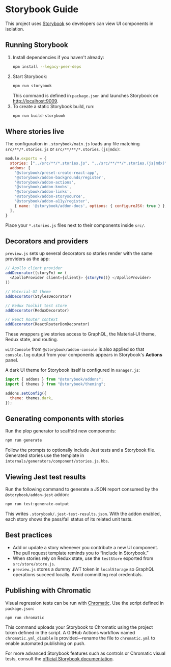 # Storybook Guide

This project uses [Storybook](https://storybook.js.org/) so developers can view UI components in isolation.

## Running Storybook

1. Install dependencies if you haven't already:
   ```bash
   npm install --legacy-peer-deps
   ```
2. Start Storybook:
   ```bash
   npm run storybook
   ```
   This command is defined in `package.json` and launches Storybook on <http://localhost:9009>.
3. To create a static Storybook build, run:
   ```bash
   npm run build-storybook
   ```

## Where stories live

The configuration in `.storybook/main.js` loads any file matching `src/**/*.stories.js` or `src/**/**/*.stories.(js|mdx)`:
```js
module.exports = {
  stories: ["../src/**/*.stories.js", "../src/**/**/*.stories.(js|mdx)"],
  addons: [
    '@storybook/preset-create-react-app',
    '@storybook/addon-backgrounds/register',
    '@storybook/addon-actions',
    '@storybook/addon-knobs',
    '@storybook/addon-links',
    '@storybook/addon-storysource',
    '@storybook/addon-a11y/register',
    { name: '@storybook/addon-docs', options: { configureJSX: true } },
  ],
}
```
Place your `*.stories.js` files next to their components inside `src/`.

## Decorators and providers

`preview.js` sets up several decorators so stories render with the same providers as the app:
```js
// Apollo client provider
addDecorator((storyFn) => (
  <ApolloProvider client={client}> {storyFn()} </ApolloProvider>
))

// Material‑UI theme
addDecorator(StylesDecorator)

// Redux Toolkit test store
addDecorator(ReduxDecorator)

// React Router context
addDecorator(ReactRouterDomDecorator)
```
These wrappers give stories access to GraphQL, the Material‑UI theme, Redux state, and routing.

`withConsole` from `@storybook/addon-console` is also applied so that `console.log` output from your components appears in Storybook's **Actions** panel.

A dark UI theme for Storybook itself is configured in `manager.js`:
```js
import { addons } from "@storybook/addons";
import { themes } from "@storybook/theming";

addons.setConfig({
  theme: themes.dark,
});
```

## Generating components with stories

Run the plop generator to scaffold new components:
```bash
npm run generate
```
Follow the prompts to optionally include Jest tests and a Storybook file. Generated stories use the template in `internals/generators/component/stories.js.hbs`.

## Viewing Jest test results

Run the following command to generate a JSON report consumed by the `@storybook/addon-jest` addon:

```bash
npm run test:generate-output
```

This writes `.storybook/.jest-test-results.json`. With the addon enabled, each story shows the pass/fail status of its related unit tests.

## Best practices

- Add or update a story whenever you contribute a new UI component. The pull request template reminds you to “Include in Storybook.”
- When stories rely on Redux state, use the `testStore` exported from `src/store/store.js`.
- `preview.js` stores a dummy JWT token in `localStorage` so GraphQL operations succeed locally. Avoid committing real credentials.

## Publishing with Chromatic

Visual regression tests can be run with [Chromatic](https://www.chromatic.com/).
Use the script defined in `package.json`:

```bash
npm run chromatic
```

This command uploads your Storybook to Chromatic using the project token
defined in the script. A GitHub Actions workflow named `chromatic.yml_disable`
is provided—rename the file to `chromatic.yml` to enable automated publishing on
push.

For more advanced Storybook features such as controls or Chromatic visual tests,
consult the [official Storybook documentation](https://storybook.js.org/docs/react/get-started/introduction).

